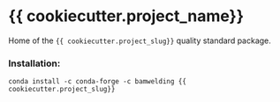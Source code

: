 # {{ cookiecutter.project_name}}

Home of the `{{ cookiecutter.project_slug}}` quality standard package.

### Installation:
```
conda install -c conda-forge -c bamwelding {{ cookiecutter.project_slug}}
```
